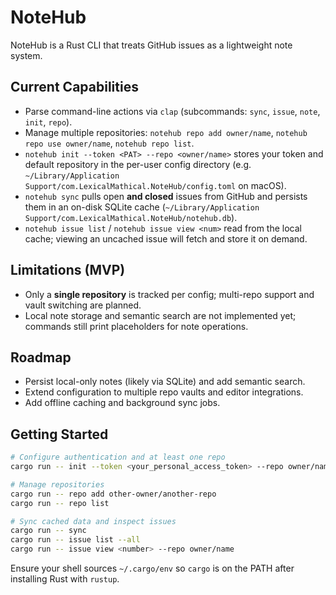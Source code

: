 # NoteHub

NoteHub is a Rust CLI that treats GitHub issues as a lightweight note system.

## Current Capabilities
- Parse command-line actions via `clap` (subcommands: `sync`, `issue`, `note`, `init`, `repo`).
- Manage multiple repositories: `notehub repo add owner/name`, `notehub repo use owner/name`, `notehub repo list`.
- `notehub init --token <PAT> --repo <owner/name>` stores your token and default repository in the per-user config directory (e.g. `~/Library/Application Support/com.LexicalMathical.NoteHub/config.toml` on macOS).
- `notehub sync` pulls open **and closed** issues from GitHub and persists them in an on-disk SQLite cache (`~/Library/Application Support/com.LexicalMathical.NoteHub/notehub.db`).
- `notehub issue list` / `notehub issue view <num>` read from the local cache; viewing an uncached issue will fetch and store it on demand.

## Limitations (MVP)
- Only a **single repository** is tracked per config; multi-repo support and vault switching are planned.
- Local note storage and semantic search are not implemented yet; commands still print placeholders for note operations.

## Roadmap
- Persist local-only notes (likely via SQLite) and add semantic search.
- Extend configuration to multiple repo vaults and editor integrations.
- Add offline caching and background sync jobs.

## Getting Started
```bash
# Configure authentication and at least one repo
cargo run -- init --token <your_personal_access_token> --repo owner/name

# Manage repositories
cargo run -- repo add other-owner/another-repo
cargo run -- repo list

# Sync cached data and inspect issues
cargo run -- sync
cargo run -- issue list --all
cargo run -- issue view <number> --repo owner/name
```

Ensure your shell sources `~/.cargo/env` so `cargo` is on the PATH after installing Rust with `rustup`.

